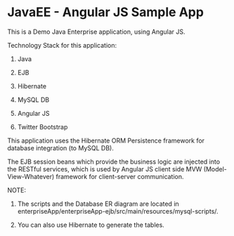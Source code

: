 JavaEE - Angular JS Sample App
==============================


This is a Demo Java Enterprise application, using Angular JS.

Technology Stack for this application:

1) Java

2) EJB

3) Hibernate

4) MySQL DB

5) Angular JS

6) Twitter Bootstrap


This application uses the Hibernate ORM Persistence framework for database integration (to MySQL DB).

The EJB session beans which provide the business logic are injected into the RESTful services, which is used by
Angular JS client side MVW (Model-View-Whatever) framework for client-server communication.

NOTE: 

1) The scripts and the Database ER diagram are located in enterpriseApp/enterpriseApp-ejb/src/main/resources/mysql-scripts/. 

2) You can also use Hibernate to generate the tables.
